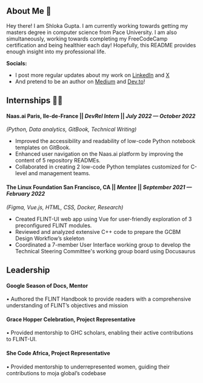 ## About Me 👋

Hey there! I am Shloka Gupta. I am currently working towards getting my masters degree in computer science from Pace University. I am also simultaneously, working towards completing my FreeCodeCamp certification and being healthier each day! Hopefully, this README provides enough insight into my professional life.

**Socials:**
- I post more regular updates about my work on [LinkedIn](https://www.linkedin.com/in/shloka-gupta-45b974157/) and [X](https://x.com/shlokaguptaa)
- And pretend to be an author on [Medium]() and [Dev.to]()!

## Internships 👩‍💼

#### Naas.ai	Paris, Ile-de-France || _DevRel Intern_ ||	_July 2022 — October 2022_
_(Python, Data analytics, GitBook, Technical Writing)_
- Improved the accessibility and readability of low-code Python notebook templates on GitBook.
- Enhanced user navigation on the Naas.ai platform by improving the content of 5 repository READMEs.
- Collaborated in creating 2 low-code Python templates customized for C-level and management teams.


#### The Linux Foundation	San Francisco, CA || _Mentee_ || _September 2021 — February 2022_
_(Figma, Vue.js, HTML, CSS, Docker, Research)_
- Created FLINT-UI web app using Vue for user-friendly exploration of 3 preconfigured FLINT modules.
-	Reviewed and analyzed extensive C++ code to prepare the GCBM Design Workflow’s skeleton
-	Coordinated a 7-member User Interface working group to develop the Technical Steering Committee's working group board using Docusaurus


## Leadership
#### Google Season of Docs, Mentor	
•	Authored the FLINT Handbook to provide readers with a comprehensive understanding of FLINT’s objectives and mission
#### Grace Hopper Celebration, Project Representative	
•	Provided mentorship to GHC scholars, enabling their active contributions to FLINT-UI.
#### She Code Africa, Project Representative	
•	Provided mentorship to underrepresented women, guiding their contributions to moja global’s codebase





